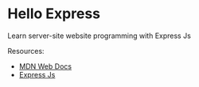# Hello Express
Learn server-site website programming with Express Js

Resources:
- [MDN Web Docs](https://developer.mozilla.org/en-US/docs/Learn/Server-side/)
- [Express Js](https://expressjs.com/)
